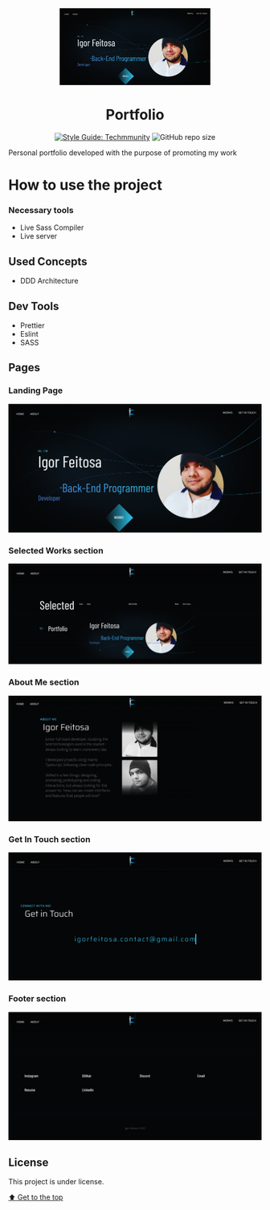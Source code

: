 <div align="center">
<img src="resource/img/portfolio.png" width="300" height="153" alt="Portfolio image">

# Portfolio

[![Style Guide: Techmmunity](https://img.shields.io/badge/style%20guide-TECHMMUNITY-01d2ce?style=for-the-badge)](https://github.com/techmmunity/eslint-config)
![GitHub repo size](https://img.shields.io/github/repo-size/ArkGrayer/portfolio?style=for-the-badge)

</div>

Personal portfolio developed with the purpose of promoting my work

# How to use the project

### Necessary tools
- Live Sass Compiler
- Live server

## Used Concepts
- DDD Architecture
  
## Dev Tools
- Prettier
- Eslint
- SASS

## Pages

### Landing Page

<img src="resource/img/portfolio.png" alt="Landing Page image">

### Selected Works section

<img src="resource/img/selected-works.png" alt="Selected Works image">

### About Me section

<img src="resource/img/aboutme.png" alt="About me image">

### Get In Touch section

<img src="resource/img/get-in-touch.png" alt="Get in touch image">

### Footer section

<img src="resource/img/footer.png" alt="Footer image">

## License

This project is under license.

[⬆ Get to the top](#porfolio)<br>
